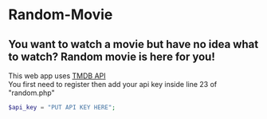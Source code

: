 # Random-Movie
## You want to watch a movie but have no idea what to watch? Random movie is here for you!

This web app uses [TMDB API](https://developers.themoviedb.org/4/getting-started)
<br/>You first need to register then add your api key inside line 23 of "random.php"
```php
$api_key = "PUT API KEY HERE";
```
